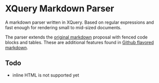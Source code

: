 # XQuery Markdown Parser

A markdown parser written in XQuery. Based on regular expressions and
fast enough for rendering small to mid-sized documents.

The parser extends the [original markdown][2] proposal with fenced code 
blocks and tables. These are additional features found in [Github flavored markdown][1].

## Todo

* inline HTML is not supported yet

[1]: https://help.github.com/articles/github-flavored-markdown
[2]: http://daringfireball.net/projects/markdown/syntax